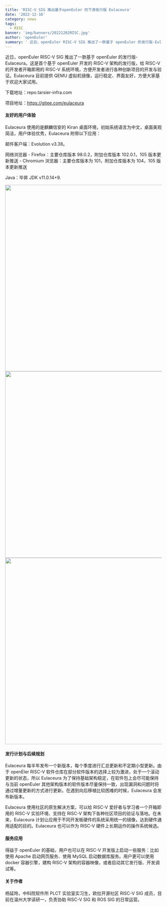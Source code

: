 ```yaml
---
title: 'RISC-V SIG 推出基于openEuler 的下游发行版 Eulaceura'
date: '2022-12-16'
category: news
tags:
  - RISC
banner: 'img/banners/20221202RISC.jpg'
author: 'openEuler'
summary: ' 近日，openEuler RISC-V SIG 推出了一款基于 openEuler 的发行版-Eulaceura。'
---
```


近日，openEuler RISC-V SIG 推出了一款基于 openEuler 的发行版-Eulaceura。这是首个基于 openEuler 开发的 RISC-V 架构的发行版，给 RISC-V 的开发者开箱即用的 RISC-V 系统环境，方便开发者进行各种创新项目的开发与验证。Eulaceura 目前提供 QEMU 虚拟机镜像，运行稳定、界面友好，方便大家基于欢迎大家试用。

下载地址：repo.tarsier-infra.com

项目地址：https://gitee.com/eulaceura

#### 友好的用户体验

Eulaceura 使用的是麒麟信安的 Kiran 桌面环境，初始系统语言为中文，桌面美观简洁，用户体验优秀，Eulaceura 附带以下应用：

邮件客户端：Evolution v3.38。

网络浏览器 - Firefox：主要仓库版本 98.0.2，附加仓库版本 102.0.1，105 版本更新推送 - Chromium 浏览器：主要仓库版本为 101，附加仓库版本为 104，105 版本更新推送

Java：毕昇 JDK v11.0.14+9.

<img src="/img/news/2022-12-09-RISC/2.png" width="600">

<img src="/img/news/2022-12-09-RISC/3.png" width="600">

<img src="/img/news/2022-12-09-RISC/4.png" width="600">


#### 发行计划与后续规划

Eulaceura 每半年发布一个新版本，每个季度进行汇总更新和不定期小型更新。由于 openEler RISC-V 软件仓库在部分软件版本的选择上较为激进，处于一个滚动更新的状态，所以 Eulaceura 为了保持基础架构稳定，在软件包上会尽可能保持与当前 openEuler 其他架构版本的软件版本尽量保持一致，出现漏洞和问题时将通过增量更新的方式进行更新。在遇到向后移植比较困难的时候，Eulaceura 会发布新版本。

Eulaceura 使用社区的原生解决方案，可以给 RISC-V 爱好者与学习者一个开箱即用的 RISC-V 实验环境、支持在 RISC-V 架构下各种社区项目的验证与落地。在未来，Eulaceura 计划让应用于不同开发板硬件的系统采用统一的镜像，达到硬件通用适配的目的。Eulaceura 也可以作为 RISC-V 硬件上长期运作的操作系统候选。



#### 服务应用

得益于 openEuler 的基础，用户也可以在 RISC-V 开发版上启动一些服务：比如使用 Apache 启动网页服务、使用 MySQL 启动数据库服务。用户更可以使用 docker 容器引擎，建构 RISC-V 架构的容器映像，或者启动其它发行版、开发调试等。


#### 关于作者

杨延玲，中科院软件所 PLCT 实验室实习生，欧拉开源社区 RISC-V SIG 成员，目前在温州大学读研一，负责协助 RISC-V SIG 和 ROS SIG 的日常运营。


